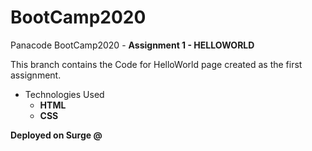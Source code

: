 # BootCamp2020
 Panacode BootCamp2020 - **Assignment 1 - HELLOWORLD**
 
 This branch contains the Code for HelloWorld page created as the first assignment.
 - Technologies Used
   - **HTML**
   - **CSS**

**Deployed on Surge @**
 
